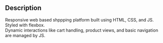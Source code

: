   ## Description
Responsive web based shppping platform built using HTML, CSS, and JS. <br>
Styled with flexbox. <br> 
Dynamic interactions like cart handling, product views, and basic navigation are managed by JS. <br>
